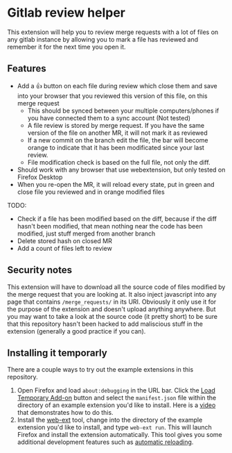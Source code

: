 # Gitlab review helper

This extension will help you to review merge requests with a lot of files on any gitlab instance by allowing you to mark a file has reviewed and remember it for the next time you open it.

## Features

* Add a :+1: button on each file during review which close them and save into your browser that you reviewed this version of this file, on this merge request
  * This should be synced between your multiple computers/phones if you have connected them to a sync account (Not tested)
  * A file review is stored by merge request. If you have the same version of the file on another MR, it will not mark it as reviewed
  * If a new commit on the branch edit the file, the bar will become orange to indicate that it has been modificated since your last review.
  * File modification check is based on the full file, not only the diff.
* Should work with any browser that use webextension, but only tested on Firefox Desktop
* When you re-open the MR, it will reload every state, put in green and close file you reviewed and in orange modified files

TODO:

* Check if a file has been modified based on the diff, because if the diff hasn't been modified, that mean nothing near the code has been modified, just stuff merged from another branch
* Delete stored hash on closed MR
* Add a count of files left to review

## Security notes

This extension will have to download all the source code of files modified by the merge request that you are looking at. It also inject javascript into any page that contains `/merge_requests/` in its URI. Obviously it only use it for the purpose of the extension and doesn't upload anything anywhere. But you may want to take a look at the source code (it pretty short) to be sure that this repository hasn't been hacked to add maliscious stuff in the extension (generally a good practice if you can). 

## Installing it temporarly

There are a couple ways to try out the example extensions in this repository.

1. Open Firefox and load `about:debugging` in the URL bar. Click the
   [Load Temporary Add-on](https://developer.mozilla.org/en-US/Add-ons/WebExtensions/Temporary_Installation_in_Firefox)
   button and select the `manifest.json` file within the
   directory of an example extension you'd like to install.
   Here is a [video](https://www.youtube.com/watch?v=cer9EUKegG4)
   that demonstrates how to do this.
2. Install the
   [web-ext](https://developer.mozilla.org/en-US/Add-ons/WebExtensions/Getting_started_with_web-ext)
   tool, change into the directory of the example extension
   you'd like to install, and type `web-ext run`. This will launch Firefox and
   install the extension automatically. This tool gives you some
   additional development features such as
   [automatic reloading](https://developer.mozilla.org/en-US/Add-ons/WebExtensions/Getting_started_with_web-ext#Automatic_extension_reloading).
